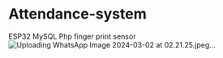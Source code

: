 # Attendance-system
ESP32 
MySQL
Php
finger print sensor
![Uploading WhatsApp Image 2024-03-02 at 02.21.25.jpeg…]()
